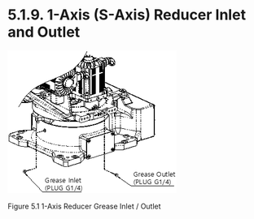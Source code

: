 ﻿# 5.1.9. 1-Axis (S-Axis) Reducer Inlet and Outlet



![](../../_assets/그림_5.1_1축_감속기_그리스_주입_배출구.png  )

Figure 5.1 1-Axis Reducer Grease Inlet / Outlet
